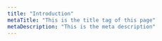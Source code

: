 ```yaml
---
title: "Introduction"
metaTitle: "This is the title tag of this page"
metaDescription: "This is the meta description"
---
```


